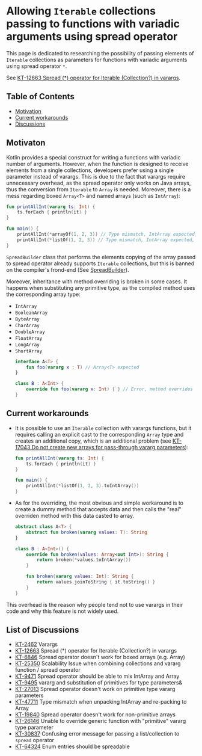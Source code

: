 # Allowing `Iterable` collections passing to functions with variadic arguments using spread operator
This page is dedicated to researching the possibility of passing elements of `Iterable` collections as parameters for functions with variadic arguments using spread operator `*`.

See [KT-12663 Spread (*) operator for Iterable (Collection?) in varargs](https://youtrack.jetbrains.com/issue/KT-12663).

## Table of Contents
* [Motivation](#motivaton)
* [Current workarounds](#current-workarounds)
* [Discussions](#list-of-discussions)

## Motivaton
Kotlin provides a special construct for writing a functions with variadic number of arguments.
However, when the function is designed to receive elements from a single collections, developers prefer using a single parameter instead of varargs. 
This is due to the fact that varargs require unnecessary overhead, as the spread operator only works on Java arrays, thus the conversion from `Iterable` to `Array` is needed. 
Moreover, there is a mess regarding boxed `Array<T>` and named arrays (such as `IntArray`):
  ```Kotlin
  fun printAllInt(vararg ts: Int) {
      ts.forEach { println(it) }
  }
  
  fun main() {
      printAllInt(*arrayOf(1, 2, 3)) // Type mismatch, IntArray expected, Array<int> found
      printAllInt(*listOf(1, 2, 3)) // Type mismatch, IntArray expected, List<int> found
  }    
  ```

`SpreadBuilder` class that performs the elements copying of the array passed to spread operator already supports `Iterable` collections, but this is banned on the compiler's frond-end
(See [SpreadBuilder](https://github.com/JetBrains/kotlin/blob/5e81850bb12dd095dd8d94b5c9ded043e81caf7a/libraries/stdlib/jvm/runtime/kotlin/jvm/internal/SpreadBuilder.java#L13)).


Moreover, inheritance with method overriding is broken in some cases.
It happens when substituting any primitive type, as the compiled method uses the corresponding array type:
* `IntArray`
* `BooleanArray`
* `ByteArray`
* `CharArray`
* `DoubleArray`
* `FloatArray`
* `LongArray`
* `ShortArray`
  ```Kotlin
  interface A<T> {
      fun foo(vararg x : T) // Array<T> expected
  }
  
  class B : A<Int> {
      override fun foo(vararg x: Int) { } // Error, method overrides nothing, IntArray expected
  }
  ```
  
## Current workarounds
* It is possible to use an `Iterable` collection with varargs functions, but it requires calling an explicit cast to the corresponding `Array` type and creates an additional copy, which is an additional problem (see [KT-17043 Do not create new arrays for pass-through vararg parameters](https://youtrack.jetbrains.com/issue/KT-17043)):
  ```Kotlin
  fun printAllInt(vararg ts: Int) {
      ts.forEach { println(it) }
  }
  
  fun main() {
      printAllInt(*listOf(1, 2, 3).toIntArray()) 
  } 
  ```

* As for the overriding, the most obvious and simple workaround is to create a dummy method that accepts data and then calls the "real" overriden method with this data casted to array.
  ```Kotlin
  abstract class A<T> {
      abstract fun broken(vararg values: T): String
  }
  
  class B : A<Int>() {
      override fun broken(values: Array<out Int>): String {
          return broken(*values.toIntArray())
      }
  
      fun broken(vararg values: Int): String {
          return values.joinToString { it.toString() }
      }
  }
  ```

This overhead is the reason why people tend not to use varargs in their code and why this feature is not widely used.

## List of Discussions
- [KT-2462](https://youtrack.jetbrains.com/issue/KT-2462) Varargs
- [KT-12663](https://youtrack.jetbrains.com/issue/KT-12663) Spread (*) operator for Iterable (Collection?) in varargs
- [KT-6846](https://youtrack.jetbrains.com/issue/KT-6846) Spread operator doesn't work for boxed arrays (e.g. Array)
- [KT-25350](https://youtrack.jetbrains.com/issue/KT-25350) Scalability Issue when combining collections and vararg function / spread operator
- [KT-9471](https://youtrack.jetbrains.com/issue/KT-9471) Spread operator should be able to mix IntArray and Array
- [KT-9495](https://youtrack.jetbrains.com/issue/KT-9495) vararg and substitution of primitives for type parameters&
- [KT-27013](https://youtrack.jetbrains.com/issue/KT-27013) Spread operator doesn't work on primitive type vararg parameters
- [KT-47711](https://youtrack.jetbrains.com/issue/KT-47711) Type mismatch when unpacking IntArray and re-packing to Array
- [KT-19840](https://youtrack.jetbrains.com/issue/KT-19840) Spread operator doesn't work for non-primitive arrays
- [KT-26146](https://youtrack.jetbrains.com/issue/KT-26146) Unable to override generic function with "primitive" vararg type parameter
- [KT-30837](https://youtrack.jetbrains.com/issue/KT-30837) Confusing error message for passing a list/collection to `spread` operator
- [KT-64324](https://youtrack.jetbrains.com/issue/KT-64324) Enum entries should be spreadable
